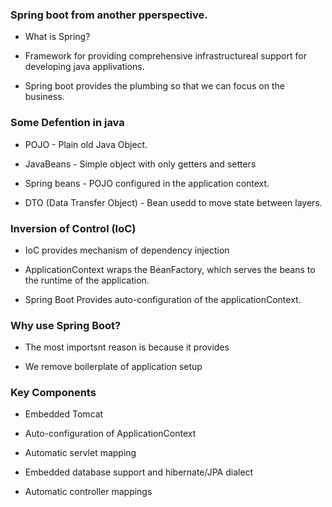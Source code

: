 ### Spring boot from another pperspective. 

- What is Spring? 


- Framework for providing comprehensive infrastructureal support for developing java applivations. 


- Spring boot provides the plumbing so that we can focus on the business. 



### Some Defention in java


- POJO - Plain old Java Object. 

- JavaBeans - Simple object with only getters and setters

- Spring beans - POJO configured in the application context. 


- DTO (Data Transfer Object) - Bean usedd to move state between layers.


### Inversion of Control (IoC)

- IoC provides mechanism of dependency injection 

- ApplicationContext wraps the BeanFactory, which serves the beans to the runtime of the application. 


- Spring Boot Provides auto-configuration of the applicationContext. 


###  Why use Spring Boot? 

- The most importsnt reason is because it provides 

- We remove boilerplate of application setup


### Key Components 


- Embedded Tomcat 

- Auto-configuration of ApplicationContext

- Automatic servlet mapping 

- Embedded database support and hibernate/JPA dialect 


- Automatic controller mappings 


